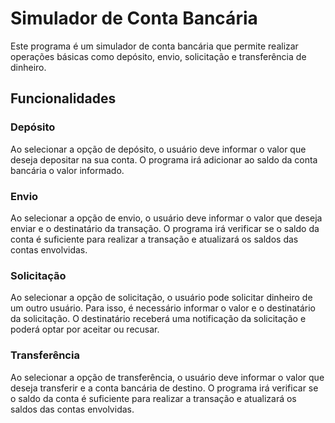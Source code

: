 <div>
  <h1>Simulador de Conta Bancária</h1>
  <p>Este programa é um simulador de conta bancária que permite realizar operações básicas como depósito, envio, solicitação e transferência de dinheiro.</p>
  <h2>Funcionalidades</h2>
  <h3>Depósito</h3>
  <p>Ao selecionar a opção de depósito, o usuário deve informar o valor que deseja depositar na sua conta. O programa irá adicionar ao saldo da conta bancária o valor informado.</p>
  <h3>Envio</h3>
  <p>Ao selecionar a opção de envio, o usuário deve informar o valor que deseja enviar e o destinatário da transação. O programa irá verificar se o saldo da conta é suficiente para realizar a transação e atualizará os saldos das contas envolvidas.</p>
  <h3>Solicitação</h3>
  <p>Ao selecionar a opção de solicitação, o usuário pode solicitar dinheiro de um outro usuário. Para isso, é necessário informar o valor e o destinatário da solicitação. O destinatário receberá uma notificação da solicitação e poderá optar por aceitar ou recusar.</p>
  <h3>Transferência</h3>
  <p>Ao selecionar a opção de transferência, o usuário deve informar o valor que deseja transferir e a conta bancária de destino. O programa irá verificar se o saldo da conta é suficiente para realizar a transação e atualizará os saldos das contas envolvidas.</p>
</div>
